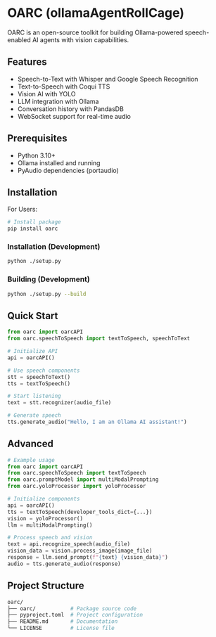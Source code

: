 # OARC (ollamaAgentRollCage)

OARC is an open-source toolkit for building Ollama-powered speech-enabled AI agents with vision capabilities.

## Features

- Speech-to-Text with Whisper and Google Speech Recognition
- Text-to-Speech with Coqui TTS
- Vision AI with YOLO
- LLM integration with Ollama
- Conversation history with PandasDB
- WebSocket support for real-time audio

## Prerequisites

- Python 3.10+
- Ollama installed and running
- PyAudio dependencies (portaudio)

## Installation

For Users:

```bash
# Install package
pip install oarc
```

### Installation (Development)

```bash
python ./setup.py
```

### Building (Development)

```bash
python ./setup.py --build
```

## Quick Start

```python
from oarc import oarcAPI
from oarc.speechToSpeech import textToSpeech, speechToText

# Initialize API
api = oarcAPI()

# Use speech components
stt = speechToText()
tts = textToSpeech()

# Start listening
text = stt.recognizer(audio_file)

# Generate speech
tts.generate_audio("Hello, I am an Ollama AI assistant!")
```

## Advanced

```python
# Example usage
from oarc import oarcAPI
from oarc.speechToSpeech import textToSpeech
from oarc.promptModel import multiModalPrompting
from oarc.yoloProcessor import yoloProcessor

# Initialize components
api = oarcAPI()
tts = textToSpeech(developer_tools_dict={...})
vision = yoloProcessor()
llm = multiModalPrompting()

# Process speech and vision
text = api.recognize_speech(audio_file)
vision_data = vision.process_image(image_file)
response = llm.send_prompt(f"{text} {vision_data}")
audio = tts.generate_audio(response)
```

## Project Structure

```bash
oarc/
├── oarc/           # Package source code
├── pyproject.toml  # Project configuration
├── README.md       # Documentation
└── LICENSE         # License file
```
